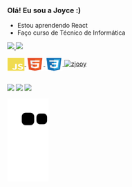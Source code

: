 ###   Olá! Eu sou a Joyce :)

- Estou aprendendo React
- Faço curso de Técnico de Informática

<div>
  <a href="https://github.com/zjooy">
  <img height="150em" src="https://github-readme-stats.vercel.app/api?username=zjooy&show_icons=true&theme=tokyonight&include_all_commits=true&count_private=true"/>
  <img height="150em" src="https://github-readme-stats.vercel.app/api/top-langs/?username=zjooy&layout=compact&langs_count=7&theme=tokyonight"/>
</div>
  
<div style="display: inline_block"><br>
  <img align="center" alt="zjooy-Js" height="30" width="40" src="https://raw.githubusercontent.com/devicons/devicon/master/icons/javascript/javascript-plain.svg">
  <img align="center" alt="zjooy-HTML" height="30" width="40" src="https://raw.githubusercontent.com/devicons/devicon/master/icons/html5/html5-original.svg">
  <img align="center" alt="zjooy-CSS" height="30" width="40" src="https://raw.githubusercontent.com/devicons/devicon/master/icons/css3/css3-original.svg">
  <img aling="right" alt="zjooy" height="150" src="https://i.picasion.com/pic91/aa30c5f9e0355f3af658997edbca257a.gif">
</div>
  
  ##
  
 <div>
  <a href="https://instagram.com/zjooy_" target="_blank"><img src="https://img.shields.io/badge/-Instagram-%23E4405F?style=for-the-badge&logo=instagram&logoColor=white" target="_blank"></a>
  <a href = "mailto:zjoy_@outlook.com"><img src="https://img.shields.io/badge/-Gmail-%23333?style=for-the-badge&logo=gmail&logoColor=white" target="_blank"></a>
  <a href="https://www.linkedin.com/in/zjooy" target="_blank"><img src="https://img.shields.io/badge/-LinkedIn-%230077B5?style=for-the-badge&logo=linkedin&logoColor=white" target="_blank"></a> 
 </div>

  ![Snake animation](https://github.com/zjooy/zjooy/blob/output/github-contribution-grid-snake.svg)
